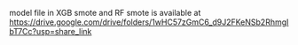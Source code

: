 model file in XGB smote and RF smote is available at https://drive.google.com/drive/folders/1wHC57zGmC6_d9J2FKeNSb2RhmgIbT7Cc?usp=share_link